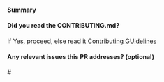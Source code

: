 #### Summary

#### Did you read the CONTRIBUTING.md?

If Yes, proceed, else read it [Contributing GUidelines](https://github.com/saintmalik/awesome-oss-docs/blob/main/CONTRIBUTING.md)

#### Any relevant issues this PR addresses? (optional)

#<ISSUES NUMBER>
